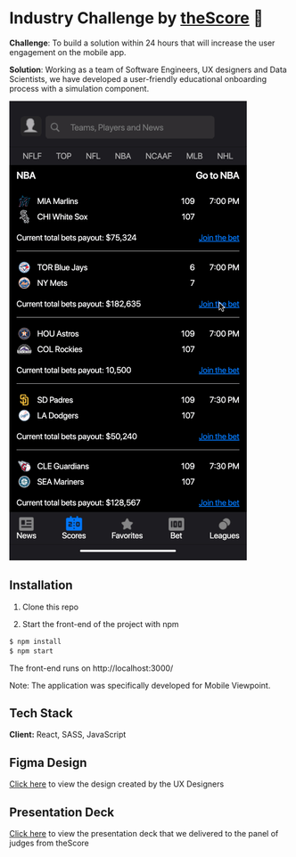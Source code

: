 
# Industry Challenge by [theScore](https://www.thescore.com/)  🏅 

**Challenge**: To build a solution within 24 hours that will increase the user engagement on the mobile app.

**Solution**:  Working as a team of Software Engineers, UX designers and Data Scientists, we have developed a user-friendly educational onboarding process with a simulation component.


![Demo](./src/assets/images/Score-Industry-Project.gif)
## Installation

1. Clone this repo

2. Start the front-end of the project with npm

```bash
$ npm install
$ npm start
```

The front-end runs on http://localhost:3000/

Note: The application was specifically developed for Mobile Viewpoint.
## Tech Stack

**Client:** React, SASS, JavaScript


## Figma Design

[Click here](https://www.figma.com/file/9pNarftWP27W97Xsrsz9NU/Hackathon?type=design&node-id=2-676&t=kkIOjGYkaq3AMGi1-0) to view the design created by the UX Designers
## Presentation Deck

[Click here](https://drive.google.com/file/d/19pSa8fPn1JO_k2hww7VwXH7r2Upr2nQy/view?usp=sharing) to view the presentation deck that we delivered to the panel of judges from theScore
